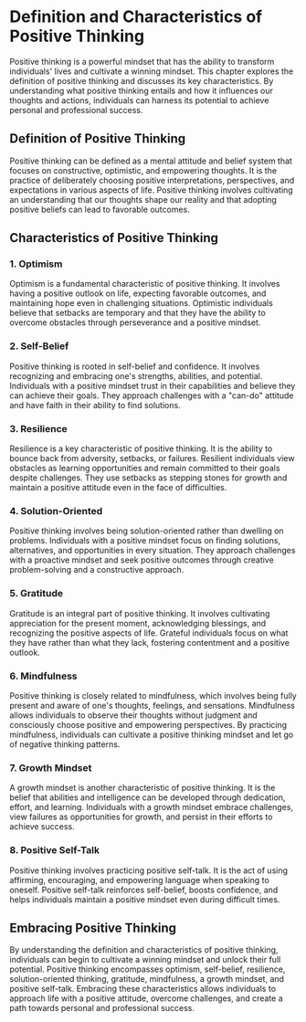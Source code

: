 Definition and Characteristics of Positive Thinking
==============================================================

Positive thinking is a powerful mindset that has the ability to transform individuals' lives and cultivate a winning mindset. This chapter explores the definition of positive thinking and discusses its key characteristics. By understanding what positive thinking entails and how it influences our thoughts and actions, individuals can harness its potential to achieve personal and professional success.

Definition of Positive Thinking
-------------------------------

Positive thinking can be defined as a mental attitude and belief system that focuses on constructive, optimistic, and empowering thoughts. It is the practice of deliberately choosing positive interpretations, perspectives, and expectations in various aspects of life. Positive thinking involves cultivating an understanding that our thoughts shape our reality and that adopting positive beliefs can lead to favorable outcomes.

Characteristics of Positive Thinking
------------------------------------

### 1. Optimism

Optimism is a fundamental characteristic of positive thinking. It involves having a positive outlook on life, expecting favorable outcomes, and maintaining hope even in challenging situations. Optimistic individuals believe that setbacks are temporary and that they have the ability to overcome obstacles through perseverance and a positive mindset.

### 2. Self-Belief

Positive thinking is rooted in self-belief and confidence. It involves recognizing and embracing one's strengths, abilities, and potential. Individuals with a positive mindset trust in their capabilities and believe they can achieve their goals. They approach challenges with a "can-do" attitude and have faith in their ability to find solutions.

### 3. Resilience

Resilience is a key characteristic of positive thinking. It is the ability to bounce back from adversity, setbacks, or failures. Resilient individuals view obstacles as learning opportunities and remain committed to their goals despite challenges. They use setbacks as stepping stones for growth and maintain a positive attitude even in the face of difficulties.

### 4. Solution-Oriented

Positive thinking involves being solution-oriented rather than dwelling on problems. Individuals with a positive mindset focus on finding solutions, alternatives, and opportunities in every situation. They approach challenges with a proactive mindset and seek positive outcomes through creative problem-solving and a constructive approach.

### 5. Gratitude

Gratitude is an integral part of positive thinking. It involves cultivating appreciation for the present moment, acknowledging blessings, and recognizing the positive aspects of life. Grateful individuals focus on what they have rather than what they lack, fostering contentment and a positive outlook.

### 6. Mindfulness

Positive thinking is closely related to mindfulness, which involves being fully present and aware of one's thoughts, feelings, and sensations. Mindfulness allows individuals to observe their thoughts without judgment and consciously choose positive and empowering perspectives. By practicing mindfulness, individuals can cultivate a positive thinking mindset and let go of negative thinking patterns.

### 7. Growth Mindset

A growth mindset is another characteristic of positive thinking. It is the belief that abilities and intelligence can be developed through dedication, effort, and learning. Individuals with a growth mindset embrace challenges, view failures as opportunities for growth, and persist in their efforts to achieve success.

### 8. Positive Self-Talk

Positive thinking involves practicing positive self-talk. It is the act of using affirming, encouraging, and empowering language when speaking to oneself. Positive self-talk reinforces self-belief, boosts confidence, and helps individuals maintain a positive mindset even during difficult times.

Embracing Positive Thinking
---------------------------

By understanding the definition and characteristics of positive thinking, individuals can begin to cultivate a winning mindset and unlock their full potential. Positive thinking encompasses optimism, self-belief, resilience, solution-oriented thinking, gratitude, mindfulness, a growth mindset, and positive self-talk. Embracing these characteristics allows individuals to approach life with a positive attitude, overcome challenges, and create a path towards personal and professional success.
